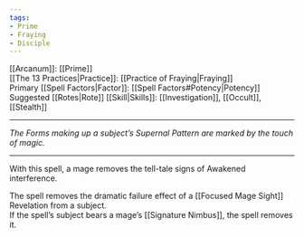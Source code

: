 ```yaml
---
tags:
- Prime
- Fraying
- Disciple
---
```


[[Arcanum]]: [[Prime]]\
[[The 13 Practices|Practice]]: [[Practice of Fraying|Fraying]]\
Primary [[Spell Factors|Factor]]: [[Spell Factors#Potency|Potency]]\
Suggested [[Rotes|Rote]] [[Skill|Skills]]: [[Investigation]], [[Occult]], [[Stealth]]

---

_The Forms making up a subject’s Supernal Pattern are marked by the touch of magic._

---

With this spell, a mage removes the tell-tale signs of Awakened interference.

The spell removes the dramatic failure effect of a [[Focused Mage Sight]] Revelation from a subject.\
If the spell’s subject bears a mage’s [[Signature Nimbus]], the spell removes it.
